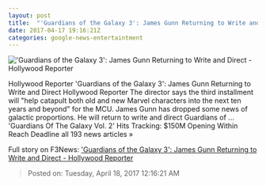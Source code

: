 ```yaml
---
layout: post
title:  "'Guardians of the Galaxy 3': James Gunn Returning to Write and Direct - Hollywood Reporter"
date: 2017-04-17 19:16:21Z
categories: google-news-entertaintment
---
```


!['Guardians of the Galaxy 3': James Gunn Returning to Write and Direct - Hollywood Reporter](http://cdn4.thr.com/sites/default/files/2017/04/guardians_of_the_galaxy_vol._2_still_4.jpg)

Hollywood Reporter 'Guardians of the Galaxy 3': James Gunn Returning to Write and Direct Hollywood Reporter The director says the third installment will "help catapult both old and new Marvel characters into the next ten years and beyond" for the MCU. James Gunn has dropped some news of galactic proportions. He will return to write and direct Guardians of ... 'Guardians Of The Galaxy Vol. 2' Hits Tracking: $150M Opening Within Reach Deadline all 193 news articles »


Full story on F3News: ['Guardians of the Galaxy 3': James Gunn Returning to Write and Direct - Hollywood Reporter](http://www.f3nws.com/n/zUE4AC)

> Posted on: Tuesday, April 18, 2017 12:16:21 AM
